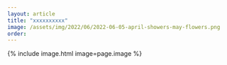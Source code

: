 ```yaml
---
layout: article
title: "xxxxxxxxxx"
image: /assets/img/2022/06/2022-06-05-april-showers-may-flowers.png
order:
---
```


{% include image.html image=page.image %}
